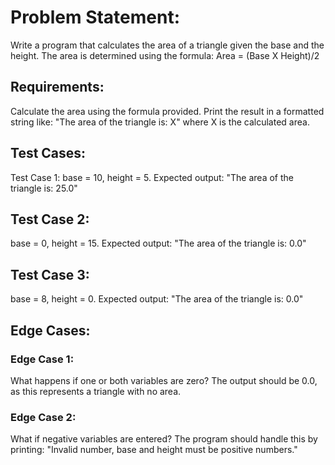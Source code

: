 # Problem Statement:

Write a program that calculates the area of a triangle given the base and the height. The area is determined using the formula: Area = (Base X Height)/2

## Requirements:

Calculate the area using the formula provided. Print the result in a formatted string like: "The area of the triangle is: X" where X is the calculated area.

## Test Cases:

Test Case 1: base = 10, height = 5. Expected output: "The area of the triangle is: 25.0"

## Test Case 2:

base = 0, height = 15. Expected output: "The area of the triangle is: 0.0"

## Test Case 3:

base = 8, height = 0. Expected output: "The area of the triangle is: 0.0"

## Edge Cases:

### Edge Case 1:

What happens if one or both variables are zero? The output should be 0.0, as this represents a triangle with no area.

### Edge Case 2:

What if negative variables are entered? The program should handle this by printing: "Invalid number, base and height must be positive numbers."

